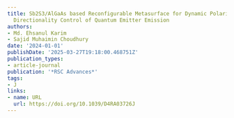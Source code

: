 ```yaml
---
title: Sb2S3/AlGaAs based Reconfigurable Metasurface for Dynamic Polarization and
  Directionality Control of Quantum Emitter Emission
authors:
- Md. Ehsanul Karim
- Sajid Muhaimin Choudhury
date: '2024-01-01'
publishDate: '2025-03-27T19:18:00.468751Z'
publication_types:
- article-journal
publication: '*RSC Advances*'
tags:
- J
links:
- name: URL
  url: https://doi.org/10.1039/D4RA03726J
---
```

